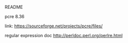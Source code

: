 README

pcre 8.36

link: https://sourceforge.net/projects/pcre/files/

regular expression doc http://perldoc.perl.org/perlre.html
